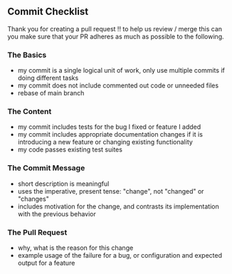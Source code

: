 ## Commit Checklist

Thank you for creating a pull request !! to help us review / merge this can you make sure that your PR adheres as much as possible to the following.

### The Basics

- my commit is a single logical unit of work, only use multiple commits if doing different tasks
- my commit does not include commented out code or unneeded files
- rebase of main branch

### The Content

- my commit includes tests for the bug I fixed or feature I added
- my commit includes appropriate documentation changes if it is introducing a new feature or changing existing functionality
- my code passes existing test suites

### The Commit Message

- short description is meaningful
- uses the imperative, present tense: "change", not "changed" or "changes"
- includes motivation for the change, and contrasts its implementation with the previous behavior

### The Pull Request

- why, what is the reason for this change
- example usage of the failure for a bug, or configuration and expected output for a feature
